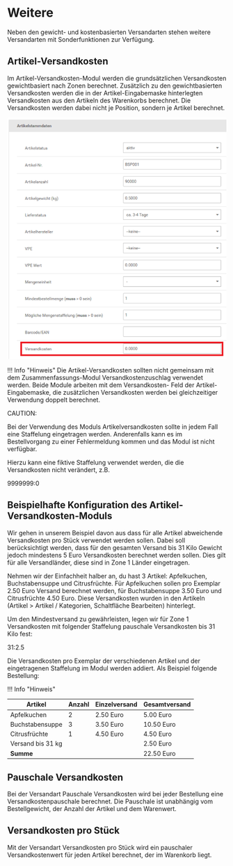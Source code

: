 # Weitere 

Neben den gewicht- und kostenbasierten Versandarten stehen weitere Versandarten mit Sonderfunktionen zur Verfügung.

## Artikel-Versandkosten 

Im Artikel-Versandkosten-Modul werden die grundsätzlichen Versandkosten gewichtbasiert nach Zonen berechnet. Zusätzlich zu den gewichtbasierten Versandkosten werden die in der Artikel-Eingabemaske hinterlegten Versandkosten aus den Artikeln des Warenkorbs berechnet. Die Versandkosten werden dabei nicht je Position, sondern je Artikel berechnet.

![](Bilder/Abb063_ArtikelVesandkostenInDerArtikelEingabemaske.png "Artikel-Versandkosten in der Artikel-Eingabemaske")

!!! Info "Hinweis"
	 Die Artikel-Versandkosten sollten nicht gemeinsam mit dem Zusammenfassungs-Modul Versandkostenzuschlag verwendet werden. Beide Module arbeiten mit dem Versandkosten- Feld der Artikel-Eingabemaske, die zusätzlichen Versandkosten werden bei gleichzeitiger Verwendung doppelt berechnet.

CAUTION:

Bei der Verwendung des Moduls Artikelversandkosten sollte in jedem Fall eine Staffelung eingetragen werden. Anderenfalls kann es im Bestellvorgang zu einer Fehlermeldung kommen und das Modul ist nicht verfügbar.

Hierzu kann eine fiktive Staffelung verwendet werden, die die Versandkosten nicht verändert, z.B.

9999999:0

## Beispielhafte Konfiguration des Artikel-Versandkosten-Moduls 

Wir gehen in unserem Beispiel davon aus dass für alle Artikel abweichende Versandkosten pro Stück verwendet werden sollen. Dabei soll berücksichtigt werden, dass für den gesamten Versand bis 31 Kilo Gewicht jedoch mindestens 5 Euro Versandkosten berechnet werden sollen. Dies gilt für alle Versandländer, diese sind in Zone 1 Länder eingetragen.

Nehmen wir der Einfachheit halber an, du hast 3 Artikel: Apfelkuchen, Buchstabensuppe und Citrusfrüchte. Für Apfelkuchen sollen pro Exemplar 2.50 Euro Versand berechnet werden, für Buchstabensuppe 3.50 Euro und Citrusfrüchte 4.50 Euro. Diese Versandkosten wurden in den Artikeln \(Artikel \> Artikel / Kategorien, Schaltfläche Bearbeiten\) hinterlegt.

Um den Mindestversand zu gewährleisten, legen wir für Zone 1 Versandkosten mit folgender Staffelung pauschale Versandkosten bis 31 Kilo fest:

31:2.5

Die Versandkosten pro Exemplar der verschiedenen Artikel und der eingetragenen Staffelung im Modul werden addiert. Als Beispiel folgende Bestellung:

!!! Info "Hinweis"
	

|Artikel|Anzahl|Einzelversand|Gesamtversand|
|-------|------|-------------|-------------|
|Apfelkuchen|2|2.50 Euro|5.00 Euro|
|Buchstabensuppe|3|3.50 Euro|10.50 Euro|
|Citrusfrüchte|1|4.50 Euro|4.50 Euro|
|Versand bis 31 kg| | |2.50 Euro|
|**Summe**| | |22.50 Euro|

## Pauschale Versandkosten 

Bei der Versandart Pauschale Versandkosten wird bei jeder Bestellung eine Versandkostenpauschale berechnet. Die Pauschale ist unabhängig vom Bestellgewicht, der Anzahl der Artikel und dem Warenwert.

## Versandkosten pro Stück 

Mit der Versandart Versandkosten pro Stück wird ein pauschaler Versandkostenwert für jeden Artikel berechnet, der im Warenkorb liegt.



